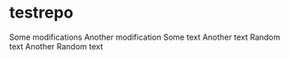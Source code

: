 # testrepo
Some modifications
Another modification
Some text
Another text
Random text
Another Random text
